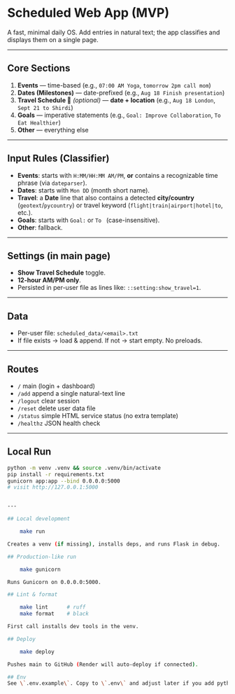 # Scheduled Web App (MVP)

A fast, minimal daily OS. Add entries in natural text; the app classifies and displays them on a single page.

---

## Core Sections
1. **Events** — time-based (e.g., `07:00 AM Yoga`, `tomorrow 2pm call mom`)
2. **Dates (Milestones)** — date-prefixed (e.g., `Aug 18 Finish presentation`)
3. **Travel Schedule 🚆** *(optional)* — **date + location** (e.g., `Aug 18 London`, `Sept 21 to Shirdi`)
4. **Goals** — imperative statements (e.g., `Goal: Improve Collaboration`, `To Eat Healthier`)
5. **Other** — everything else

---

## Input Rules (Classifier)
- **Events**: starts with `H:MM/HH:MM AM/PM`, **or** contains a recognizable time phrase (via `dateparser`).
- **Dates**: starts with `Mon DD` (month short name).
- **Travel**: a **Date** line that also contains a detected **city/country** (`geotext`/`pycountry`) or travel keyword (`flight|train|airport|hotel|to`, etc.).
- **Goals**: starts with `Goal:` or `To ` (case-insensitive).
- **Other**: fallback.

---

## Settings (in main page)
- **Show Travel Schedule** toggle.
- **12-hour AM/PM only**.
- Persisted in per-user file as lines like: `::setting:show_travel=1`.

---

## Data
- Per-user file: `scheduled_data/<email>.txt`
- If file exists → load & append. If not → start empty. No preloads.

---

## Routes
- `/` main (login + dashboard)
- `/add` append a single natural-text line
- `/logout` clear session
- `/reset` delete user data file
- `/status` simple HTML service status (no extra template)
- `/healthz` JSON health check

---

## Local Run
```bash
python -m venv .venv && source .venv/bin/activate
pip install -r requirements.txt
gunicorn app:app --bind 0.0.0.0:5000
# visit http://127.0.0.1:5000


---

## Local development

    make run

Creates a venv (if missing), installs deps, and runs Flask in debug.

## Production-like run

    make gunicorn

Runs Gunicorn on 0.0.0.0:5000.

## Lint & format

    make lint      # ruff
    make format    # black

First call installs dev tools in the venv.

## Deploy

    make deploy

Pushes main to GitHub (Render will auto-deploy if connected).

## Env
See \`.env.example\`. Copy to \`.env\` and adjust later if you add python-dotenv.
